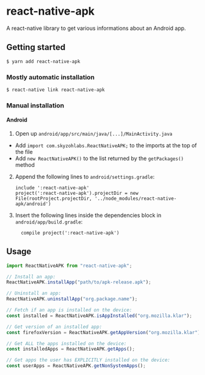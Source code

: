 # react-native-apk

A react-native library to get various informations about an Android app.

## Getting started

```sh
$ yarn add react-native-apk
```

### Mostly automatic installation

```sh
$ react-native link react-native-apk
```

### Manual installation

#### Android

1. Open up `android/app/src/main/java/[...]/MainActivity.java`

* Add `import com.skyzohlabs.ReactNativeAPK;` to the imports at the top of the file
* Add `new ReactNativeAPK()` to the list returned by the `getPackages()` method

2. Append the following lines to `android/settings.gradle`:
   ```
   include ':react-native-apk'
   project(':react-native-apk').projectDir = new File(rootProject.projectDir, '../node_modules/react-native-apk/android')
   ```
3. Insert the following lines inside the dependencies block in `android/app/build.gradle`:
   ```
     compile project(':react-native-apk')
   ```

## Usage

```javascript
import ReactNativeAPK from "react-native-apk";

// Install an app:
ReactNativeAPK.installApp("path/to/apk-release.apk");

// Uninstall an app:
ReactNativeAPK.uninstallApp("org.package.name");

// Fetch if an app is installed on the device:
const installed = ReactNativeAPK.isAppInstalled("org.mozilla.klar");

// Get version of an installed app:
const firefoxVersion = ReactNativeAPK.getAppVersion("org.mozilla.klar");

// Get ALL the apps installed on the device:
const installedApps = ReactNativeAPK.getApps();

// Get apps the user has EXPLICITLY installed on the device:
const userApps = ReactNativeAPK.getNonSystemApps();
```
